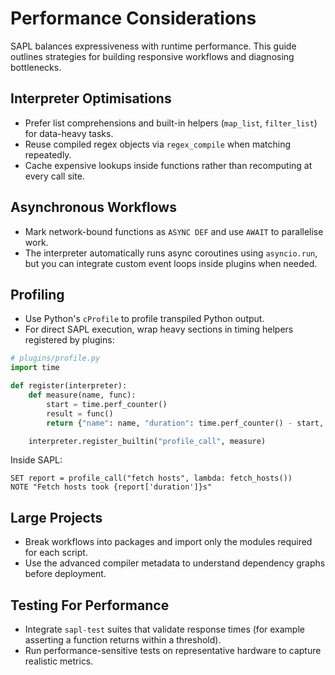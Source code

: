 # Performance Considerations

SAPL balances expressiveness with runtime performance. This guide outlines strategies for building responsive workflows and diagnosing bottlenecks.

## Interpreter Optimisations

* Prefer list comprehensions and built-in helpers (`map_list`, `filter_list`) for data-heavy tasks.
* Reuse compiled regex objects via `regex_compile` when matching repeatedly.
* Cache expensive lookups inside functions rather than recomputing at every call site.

## Asynchronous Workflows

* Mark network-bound functions as `ASYNC DEF` and use `AWAIT` to parallelise work.
* The interpreter automatically runs async coroutines using `asyncio.run`, but you can integrate custom event loops inside plugins when needed.

## Profiling

* Use Python's `cProfile` to profile transpiled Python output.
* For direct SAPL execution, wrap heavy sections in timing helpers registered by plugins:

```python
# plugins/profile.py
import time

def register(interpreter):
    def measure(name, func):
        start = time.perf_counter()
        result = func()
        return {"name": name, "duration": time.perf_counter() - start, "result": result}

    interpreter.register_builtin("profile_call", measure)
```

Inside SAPL:

```sapl
SET report = profile_call("fetch hosts", lambda: fetch_hosts())
NOTE "Fetch hosts took {report['duration']}s"
```

## Large Projects

* Break workflows into packages and import only the modules required for each script.
* Use the advanced compiler metadata to understand dependency graphs before deployment.

## Testing For Performance

* Integrate `sapl-test` suites that validate response times (for example asserting a function returns within a threshold).
* Run performance-sensitive tests on representative hardware to capture realistic metrics.
